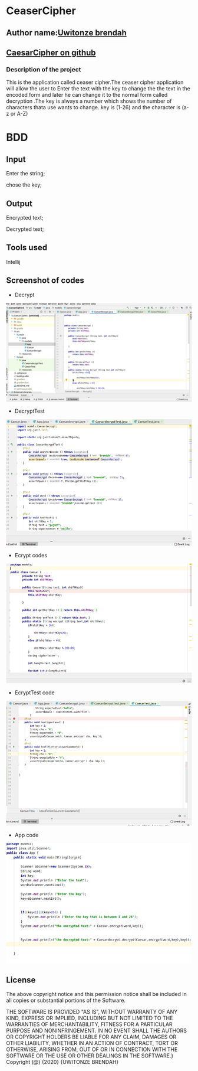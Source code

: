 # CeaserCipher
## Author name:[Uwitonze brendah]()
## [CaesarCipher on github](https://github.com/brendahuwitonze/CaesarCipher)

### Description of the project
This is the application called ceaser cipher.The ceaser cipher application will allow the user to Enter the text with the key to change the the text in the encoded form and later he can change it to the normal form called decryption .The key is always a number which shows the number of characters thata use wants to change.
key is (1-26) and the character is (a-z or A-Z) 


# BDD
## Input
Enter the string;

chose the key;

## Output
Encrypted text;

Decrypted text;

## Tools used
Intellij
## Screenshot of codes

* Decrypt 

![Decrypt](image/caesadecryption.png)

* DecryptTest

![decryptTest](image/decrytest.png)

 * Ecrypt codes

![Ecrypt](image/encrypt.png)

* EcryptTest code

![EncrptTest](image/ceasencryTest.png)

* App code

![App](image/App.png)



## License


The above copyright notice and this permission notice shall be included in all
copies or substantial portions of the Software.

THE SOFTWARE IS PROVIDED "AS IS", WITHOUT WARRANTY OF ANY KIND, EXPRESS OR
IMPLIED, INCLUDING BUT NOT LIMITED TO THE WARRANTIES OF MERCHANTABILITY, 
FITNESS FOR A PARTICULAR PURPOSE AND NONINFRINGEMENT. IN NO EVENT SHALL THE
AUTHORS OR COPYRIGHT HOLDERS BE LIABLE FOR ANY CLAIM, DAMAGES OR OTHER
LIABILITY, WHETHER IN AN ACTION OF CONTRACT, TORT OR OTHERWISE, ARISING FROM, 
OUT OF OR IN CONNECTION WITH THE SOFTWARE OR THE USE OR OTHER DEALINGS IN THE
SOFTWARE.}
Copyright (@) {2020} {UWITONZE BRENDAH}

